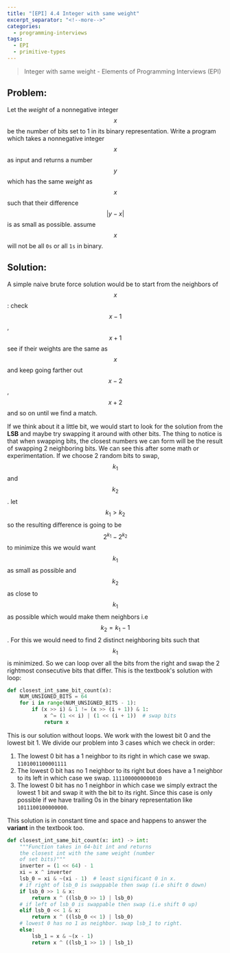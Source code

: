 ```yaml
---
title: "[EPI] 4.4 Integer with same weight"
excerpt_separator: "<!--more-->"
categories:
  - programming-interviews
tags:
  - EPI 
  - primitive-types
---
```


> Integer with same weight - Elements of Programming Interviews (EPI) 

<!--more-->

## **Problem**: 
Let the *weight* of a nonnegative integer $$x$$ be the number of bits set to 1 in its binary representation. Write a program which takes a nonnegative integer $$x$$ as input and returns a number $$y$$ which has the same *weight* as $$x$$ such that their difference $$|y-x|$$ is as small as possible. assume $$x$$ will not be all `0s` or all `1s` in binary. 

## **Solution**:
A simple naive brute force solution would be to start from the neighbors of $$x$$: check $$x-1$$, $$x+1$$ see if their weights are the same as $$x$$ and keep going farther out $$x-2$$, $$x+2$$ and so on until we find a match.

If we think about it a little bit, we would start to look for the solution from the **LSB** and maybe try swapping it around with other bits. The thing to notice is that when swapping bits, the closest numbers we can form will be the result of swapping 2 neighboring bits. We can see this after some math or experimentation. If we choose 2 random bits to swap, $$k_1$$ and $$k_2$$. let $$k_1 > k_2$$ so the resulting difference is going to be $$2^{k_1}-2^{k_2}$$ to minimize this we would want $$k_1$$ as small as possible and $$k_2$$ as close to $$k_1$$ as possible which would make them neighbors i.e $$k_2 = k_1 -1$$. For this we would need to find 2 distinct neighboring bits such that $$k_1$$ is minimized. So we can loop over all the bits from the right and swap the 2 rightmost consecutive bits that differ. This is the textbook's solution with loop:

```python
def closest_int_same_bit_count(x):
    NUM_UNSIGNED_BITS = 64
    for i in range(NUM_UNSIGNED_BITS - 1):
        if (x >> i) & 1 != (x >> (i + 1)) & 1:
            x ^= (1 << i) | (1 << (i + 1))  # swap bits
            return x
```

This is our solution without loops. We work with the lowest bit 0 and the lowest bit 1. We divide our problem into 3 cases which we check in order:
  1. The lowest 0 bit has a 1 neighbor to its right in which case we swap. `1101001100001111` 
  2. The lowest 0 bit has no 1 neighbor to its right but does have a 1 neighbor to its left in which case we swap. `1111000000000010`
  3. The lowest 0 bit has no 1 neighbor in which case we simply extract the lowest 1 bit and swap it with the bit to its right. Since this case is only possible if we have trailing 0s in the binary representation like `1011100100000000`.

This solution is in constant time and space and happens to answer the **variant** in the textbook too.

```python
def closest_int_same_bit_count(x: int) -> int:
    """Function takes in 64-bit int and returns
    the closest int with the same weight (number
    of set bits)"""
    inverter = (1 << 64) - 1
    xi = x ^ inverter
    lsb_0 = xi & ~(xi - 1)  # least significant 0 in x.
    # if right of lsb_0 is swappable then swap (i.e shift 0 down)
    if lsb_0 >> 1 & x:
        return x ^ ((lsb_0 >> 1) | lsb_0)
    # if left of lsb_0 is swappable then swap (i.e shift 0 up)
    elif lsb_0 << 1 & x:
        return x ^ ((lsb_0 << 1) | lsb_0)
    # lowest 0 has no 1 as neighbor. swap lsb_1 to right.
    else:
        lsb_1 = x & ~(x - 1)
        return x ^ ((lsb_1 >> 1) | lsb_1)
```

